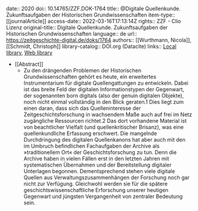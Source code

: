 date:: 2020
doi:: 10.14765/ZZF.DOK-1764
title:: @Digitale Quellenkunde. Zukunftsaufgaben der Historischen Grundwissenschaften
item-type:: [[journalArticle]]
access-date:: 2022-03-16T17:13:14Z
rights:: ZZF - Clio Lizenz
original-title:: Digitale Quellenkunde. Zukunftsaufgaben der Historischen Grundwissenschaften
language:: de
url:: https://zeitgeschichte-digital.de/doks/1764
authors:: [[Wurthmann, Nicola]], [[Schmidt, Christoph]]
library-catalog:: DOI.org (Datacite)
links:: [Local library](zotero://select/groups/2386895/items/YJAW5VPT), [Web library](https://www.zotero.org/groups/2386895/items/YJAW5VPT)

- [[Abstract]]
	- Zu den drängenden Problemen der Historischen Grundwissenschaften gehört es heute, ein erweitertes Instrumentarium für digitale Quellengattungen zu entwickeln. Dabei ist das breite Feld der digitalen Informationstypen der Gegenwart, der sogenannten born digitals (also der genuin digitalen Objekte), noch nicht einmal vollständig in den Blick geraten.1 Dies liegt zum einen daran, dass sich das Quelleninteresse der Zeitgeschichtsforschung in wachsendem Maße auch auf frei im Netz zugängliche Ressourcen richtet.2 Das dort vorhandene Material ist von beachtlicher Vielfalt (und quellenkritischer Brisanz), was eine quellenkundliche Erfassung erschwert. Die mangelnde Durchdringung des digitalen Quellenkanons hat aber auch mit den im Umbruch befindlichen Fachaufgaben der Archive als »traditionellem Ort« der Geschichtsforschung zu tun. Denn die Archive haben in vielen Fällen erst in den letzten Jahren mit systematischen Übernahmen und der Bereitstellung digitaler Unterlagen begonnen. Dementsprechend stehen viele digitale Quellen aus Verwaltungszusammenhängen der Forschung noch gar nicht zur Verfügung. Gleichwohl werden sie für die spätere geschichtswissenschaftliche Erforschung unserer heutigen Gegenwart und jüngsten Vergangenheit von zentraler Bedeutung sein.